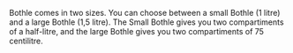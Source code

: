 Bothle comes in two sizes.
You can choose between a small Bothle (1 litre) and a large Bothle (1,5 litre).
The Small Bothle gives you two compartiments of a half-litre,
and the large Bothle gives you two compartiments of 75 centilitre.
